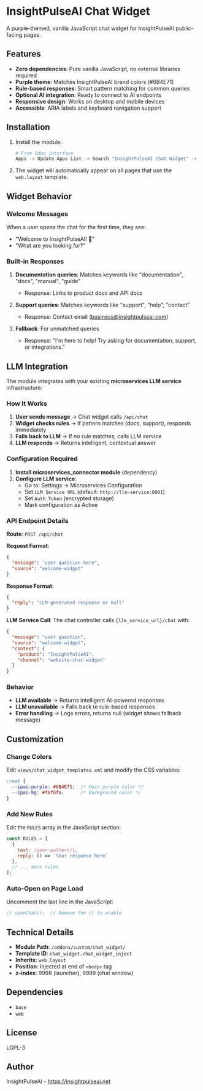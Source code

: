 # InsightPulseAI Chat Widget

A purple-themed, vanilla JavaScript chat widget for InsightPulseAI public-facing pages.

## Features

- **Zero dependencies**: Pure vanilla JavaScript, no external libraries required
- **Purple theme**: Matches InsightPulseAI brand colors (#6B4E71)
- **Rule-based responses**: Smart pattern matching for common queries
- **Optional AI integration**: Ready to connect to AI endpoints
- **Responsive design**: Works on desktop and mobile devices
- **Accessible**: ARIA labels and keyboard navigation support

## Installation

1. Install the module:
   ```bash
   # From Odoo interface
   Apps -> Update Apps List -> Search "InsightPulseAI Chat Widget" -> Install
   ```

2. The widget will automatically appear on all pages that use the `web.layout` template.

## Widget Behavior

### Welcome Messages
When a user opens the chat for the first time, they see:
- "Welcome to InsightPulseAI! 👋"
- "What are you looking for?"

### Built-in Responses

1. **Documentation queries**: Matches keywords like "documentation", "docs", "manual", "guide"
   - Response: Links to product docs and API docs

2. **Support queries**: Matches keywords like "support", "help", "contact"
   - Response: Contact email (business@insightpulseai.com)

3. **Fallback**: For unmatched queries
   - Response: "I'm here to help! Try asking for documentation, support, or integrations."

## LLM Integration

The module integrates with your existing **microservices LLM service** infrastructure:

### How It Works

1. **User sends message** → Chat widget calls `/api/chat`
2. **Widget checks rules** → If pattern matches (docs, support), responds immediately
3. **Falls back to LLM** → If no rule matches, calls LLM service
4. **LLM responds** → Returns intelligent, contextual answer

### Configuration Required

1. **Install microservices_connector module** (dependency)
2. **Configure LLM service**:
   - Go to: Settings → Microservices Configuration
   - Set `LLM Service URL` (default: `http://llm-service:8001`)
   - Set `Auth Token` (encrypted storage)
   - Mark configuration as Active

### API Endpoint Details

**Route**: `POST /api/chat`

**Request Format**:
```json
{
  "message": "user question here",
  "source": "welcome-widget"
}
```

**Response Format**:
```json
{
  "reply": "LLM-generated response or null"
}
```

**LLM Service Call**:
The chat controller calls `{llm_service_url}/chat` with:
```json
{
  "message": "user question",
  "source": "welcome-widget",
  "context": {
    "product": "InsightPulseAI",
    "channel": "website-chat-widget"
  }
}
```

### Behavior

- **LLM available** → Returns intelligent AI-powered responses
- **LLM unavailable** → Falls back to rule-based responses
- **Error handling** → Logs errors, returns null (widget shows fallback message)

## Customization

### Change Colors
Edit `views/chat_widget_templates.xml` and modify the CSS variables:
```css
:root {
  --ipai-purple: #6B4E71;  /* Main purple color */
  --ipai-bg: #f6f8fa;      /* Background color */
}
```

### Add New Rules
Edit the `RULES` array in the JavaScript section:
```javascript
const RULES = [
  {
    test: /your-pattern/i,
    reply: () => `Your response here`
  },
  // ... more rules
];
```

### Auto-Open on Page Load
Uncomment the last line in the JavaScript:
```javascript
// openChat();  // Remove the // to enable
```

## Technical Details

- **Module Path**: `/addons/custom/chat_widget/`
- **Template ID**: `chat_widget.chat_widget_inject`
- **Inherits**: `web.layout`
- **Position**: Injected at end of `<body>` tag
- **z-index**: 9998 (launcher), 9999 (chat window)

## Dependencies

- `base`
- `web`

## License

LGPL-3

## Author

InsightPulseAI - https://insightpulseai.net
